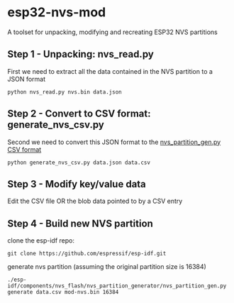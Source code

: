# esp32-nvs-mod
A toolset for unpacking, modifying and recreating ESP32 NVS partitions

## Step 1 - Unpacking: nvs\_read.py

First we need to extract all the data contained in the NVS partition to a JSON format

```
python nvs_read.py nvs.bin data.json
```

## Step 2 - Convert to CSV format: generate\_nvs\_csv.py

Second we need to convert this JSON format to the [nvs\_partition\_gen.py CSV format](https://github.com/espressif/esp-idf/tree/master/components/nvs_flash/nvs_partition_generator)

```
python generate_nvs_csv.py data.json data.csv
```

## Step 3 - Modify key/value data

Edit the CSV file OR the blob data pointed to by a CSV entry

## Step 4 - Build new NVS partition

clone the esp-idf repo:
```
git clone https://github.com/espressif/esp-idf.git
```

generate nvs partition (assuming the original partition size is 16384)
```
./esp-idf/components/nvs_flash/nvs_partition_generator/nvs_partition_gen.py generate data.csv mod-nvs.bin 16384
```

